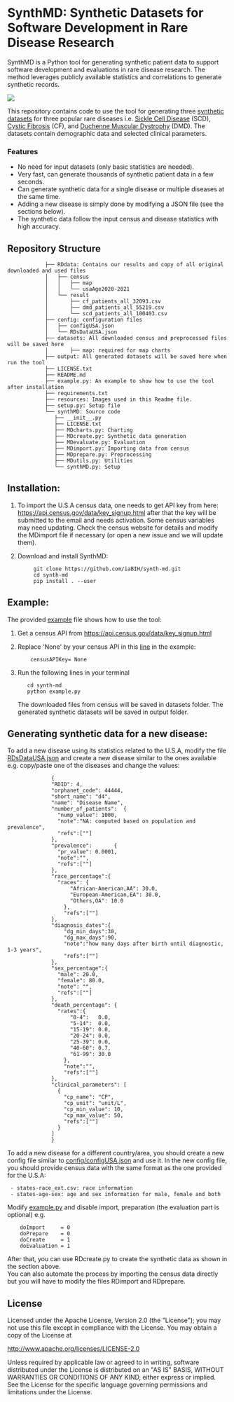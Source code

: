 # SynthMD: Synthetic Datasets for Software Development in Rare Disease Research

SynthMD is a Python tool for generating synthetic patient data to support software development and evaluations in rare disease research. The method leverages publicly available statistics and correlations to generate synthetic records.

![](https://github.com/BIH-MI/synthetic-rd-data/blob/main/resources/RDsStats.png)

This repository contains code to use the tool for generating three [synthetic datasets](https://github.com/BIH-MI/synthetic-rd-data/tree/main/RDdata/result) for three popular rare diseases i.e. [Sickle Cell Disease](https://en.wikipedia.org/wiki/Sickle_cell_disease) (SCD), [Cystic Fibrosis](https://en.wikipedia.org/wiki/Cystic_fibrosis) (CF), and [Duchenne Muscular Dystrophy](https://en.wikipedia.org/wiki/Duchenne_muscular_dystrophy) (DMD). The datasets contain demographic data and selected clinical parameters.

### Features

 * No need for input datasets (only basic statistics are needed).
 * Very fast, can generate thousands of synthetic patient data in a few seconds.
 * Can generate synthetic data for a single disease or multiple diseases at the same time.
 * Adding a new disease is simply done by modifying a JSON file (see the sections below).
 * The synthetic data follow the input census and disease statistics with high accuracy. 

## Repository Structure

                ├── RDdata: Contains our results and copy of all original downloaded and used files 
                │   ├── census
                │   │   ├── map
                │   │   └── usaAge2020-2021
                │   └── result
                │       ├── cf_patients_all_32093.csv
                │       ├── dmd_patients_all_55219.csv
                │       └── scd_patients_all_100403.csv
                ├── config: configuration files
                │   ├── configUSA.json
                │   └── RDsDataUSA.json
                ├── datasets: All downloaded census and preprocessed files will be saved here
                │       ├── map: required for map charts
                ├── output: All generated datasets will be saved here when run the tool 
                ├── LICENSE.txt
                ├── README.md
                ├── example.py: An example to show how to use the tool after installation
                ├── requirements.txt
                ├── resources: Images used in this Readme file.
                ├── setup.py: Setup file 
                └── synthMD: Source code
                   ├── __init__.py
                   ├── LICENSE.txt
                   ├── MDcharts.py: Charting 
                   ├── MDcreate.py: Synthetic data generation
                   ├── MDevaluate.py: Evaluation 
                   ├── MDimport.py: Importing data from census 
                   ├── MDprepare.py: Preprocessing 
                   ├── MDutils.py: Utilities 
                   └── synthMD.py: Setup                

## Installation: 
  
  1. To import the U.S.A census data, one needs to get API key from here: https://api.census.gov/data/key_signup.html after that the key will be submitted to the email and needs activation. Some census variables may need updating. Check the census website for details and modify the MDimport file if necessary (or open a new issue and we will update them).

  2. Download and install SynthMD: 

              git clone https://github.com/iaBIH/synth-md.git
              cd synth-md
              pip install . --user 


## Example:

   The provided [example](https://github.com/iaBIH/synth-md/blob/main/example.py) file shows how to use the tool: 

   1. Get a census API from https://api.census.gov/data/key_signup.html
   2. Replace 'None' by your census API in this [line](https://github.com/iaBIH/synth-md/blob/73abf642d45b895a608644c3728bc1730dd8d770/example.py#L5) in the example:
      
              censusAPIKey= None 

   3. Run the following lines in your terminal

             cd synth-md
             python example.py
    
      The downloaded files from census will be saved in datasets folder. The generated synthetic datasets will be saved in output folder.

## Generating synthetic data for a new disease:

  To add a new disease using its statistics related to the U.S.A, 
  modify the file [RDsDataUSA.json](https://github.com/iaBIH/synth-md/blob/main/config/RDsDataUSA.json) and create a new disease similar to the ones available 
  e.g. copy/paste one of the diseases and change the values: 
  
                  {
                  "RDID": 4,
                  "orphanet_code": 44444,
                  "short_name": "d4",
                  "name": "Disease Name",
                  "number_of_patients":  {
                    "nump_value": 1000,
                    "note":"NA: computed based on population and prevalence",
                    "refs":[""]  
                  },   
                  "prevalence":       {
                    "pr_value": 0.0001,
                    "note":"",
                    "refs":[""]  
                  },   
                  "race_percentage":{
                    "races": {
                        "African-American,AA": 30.0,
                        "European-American,EA": 30.0,
                        "Others,OA": 10.0
                      },
                      "refs":[""]        
                  },
                  "diagnosis_dates":{
                      "dg_min_days":30,
                      "dg_max_days":90,
                      "note":"how many days after birth until diagnostic, 1-3 years",
                      "refs":[""]     
                  },
                  "sex_percentage":{
                    "male": 20.0,
                    "female": 80.0,
                    "note": "",
                    "refs":[""]     
                  },
                  "death_percentage": {
                    "rates":{
                        "0-4":   0.0,
                        "5-14":  0.0,
                        "15-19": 0.0,
                        "20-24": 0.0,
                        "25-39": 0.0,
                        "40-60": 0.7,
                        "61-99": 30.0
                      },
                      "note":"",
                      "refs":[""]        
                  },
                  "clinical_parameters": [
                    {
                      "cp_name": "CP",
                      "cp_unit": "unit/L",
                      "cp_min_value": 10,
                      "cp_max_value": 50,
                      "refs":[""]            
                    }
                  ]
                  }
                

  To add a new disease for a different country/area, you should create a new config file similar to 
  [config/configUSA.json](https://github.com/iaBIH/synth-md/blob/main/config/configUSA.json) and use it. In the new config file, you should provide census data with the 
  same format as the one provided for the U.S.A:
     
     - states-race_ext.csv: race information 
     - states-age-sex: age and sex information for male, female and both

  Modify [example.py](https://github.com/iaBIH/synth-md/blob/main/example.py) and disable import, preparation (the evaluation part is optional) e.g. 

        doImport     = 0
        doPrepare    = 0
        doCreate     = 1 
        doEvaluation = 1    
  
  After that, you can use RDcreate.py to create the synthetic data as shown in the section above.  
  You can also automate the process by importing the census data directly but you will have to modify the files
  RDimport and RDprepare.


  
## License

Licensed under the Apache License, Version 2.0 (the "License"); you may not use this file except in compliance with the License. You may obtain a copy of the License at

http://www.apache.org/licenses/LICENSE-2.0

Unless required by applicable law or agreed to in writing, software distributed under the License is distributed on an "AS IS" BASIS, WITHOUT WARRANTIES OR CONDITIONS OF ANY KIND, either express or implied. See the License for the specific language governing permissions and limitations under the License.
